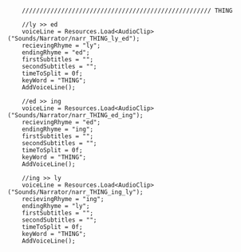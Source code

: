         ///////////////////////////////////////////////////// THING

        //ly >> ed
        voiceLine = Resources.Load<AudioClip>("Sounds/Narrator/narr_THING_ly_ed");
        recievingRhyme = "ly";
        endingRhyme = "ed";
        firstSubtitles = "";
        secondSubtitles = "";
        timeToSplit = 0f;
        keyWord = "THING";
        AddVoiceLine();

        //ed >> ing
        voiceLine = Resources.Load<AudioClip>("Sounds/Narrator/narr_THING_ed_ing");
        recievingRhyme = "ed";
        endingRhyme = "ing";
        firstSubtitles = "";
        secondSubtitles = "";
        timeToSplit = 0f;
        keyWord = "THING";
        AddVoiceLine();

        //ing >> ly
        voiceLine = Resources.Load<AudioClip>("Sounds/Narrator/narr_THING_ing_ly");
        recievingRhyme = "ing";
        endingRhyme = "ly";
        firstSubtitles = "";
        secondSubtitles = "";
        timeToSplit = 0f;
        keyWord = "THING";
        AddVoiceLine();